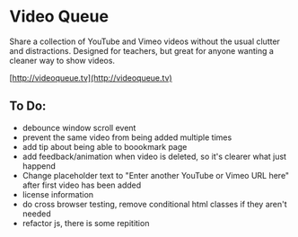 # Video Queue

Share a collection of YouTube and Vimeo videos without the usual clutter and distractions. Designed for teachers, but great for anyone wanting a cleaner way to show videos.

[http://videoqueue.tv](http://videoqueue.tv)


## To Do:
* debounce window scroll event
* prevent the same video from being added multiple times
* add tip about being able to boookmark page
* add feedback/animation when video is deleted, so it's clearer what just happend
* Change placeholder text to "Enter another YouTube or Vimeo URL here" after first video has been added
* license information
* do cross browser testing, remove conditional html classes if they aren't needed
* refactor js, there is some repitition